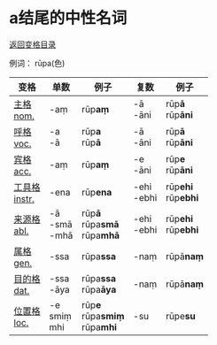 # a结尾的中性名词

[返回变格目录](declension.md)

例词： rūpa\(色\)


| 变格 | 单数 | 例子 | 复数 | 例子 |
| --- | ----- | ------ |---- | ---- |
| [主格<br>nom.](nom.md) |-aṃ |rūp**aṃ** | -ā<br>-āni |rūp**ā**<br>rūp**āni** |
| [呼格<br>voc.](voc.md) | -a<br>-ā | rūp**a**<br>rūp**ā** |-ā<br>-āni |rūp**ā**<br>rūp**āni** |
| [宾格<br>acc.](acc.md) | -aṃ |rūp**aṃ** |-e<br>-āni |rūp**e**<br>rūp**āni**|
| [工具格<br>instr.](instr.md) |-ena | rūp**ena** |-ehi<br>-ebhi |rūp**ehi**<br>rūp**ebhi**|
| [来源格<br>abl.](abl.md) |-ā <br>-smā<br>-mhā |rūp**ā**<br>rūpa**smā**<br>rūpa**mhā** | -ehi<br> -ebhi |rūp**ehi**<br>rūp**ebhi** |
| [属格<br>gen.](gen.md)| -ssa |rūpa**ssa**| -naṃ |rūpā**naṃ** |
|[目的格<br>dat.](dat.md) |-ssa<br>-āya|rūpa**ssa**<br> rūpa**āya**| -naṃ |rūpā**naṃ** |
| [位置格<br>loc.](loc.md) |-e<br>smiṃ<br>mhi |rūp**e**<br>rūpa**smiṃ**<br>rūpa**mhi** |-su |rūpe**su** |

